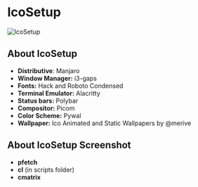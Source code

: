 # IcoSetup

![IcoSetup](https://github.com/merive-inc/dotfiles/blob/main/IcoSetup/setup.png)

## About IcoSetup

* **Distributive**: Manjaro
* **Window Manager:** i3-gaps
* **Fonts:** Hack and Roboto Condensed
* **Terminal Emulator:** Alacritty
* **Status bars:** Polybar
* **Compositor:** Picom
* **Color Scheme:** Pywal
* **Wallpaper:** Ico Animated and Static Wallpapers by @merive

## About IcoSetup Screenshot

* **pfetch**
* **cl** (in scripts folder)
* **cmatrix**
